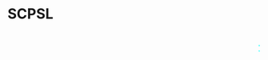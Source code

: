 # SCPSL
<html>
 <marquee style="color: aqua; font-family:楷体; font-size: 30pt; border: 30 inset red" bgcolor>老八撤硕服务器，管理和谐，插件好玩   时不时送福利！欢迎游玩>

<marquee style="color: pink; font-family:楷体; font-size: 30pt; border: 30 inset red" bgcolor>QQ群：456082820>

<hand>欢迎来到本服务器 本服务器插件巨好玩
请验证进入服务器
<color=#00FFFF><link="http://yz.idc31.com/191php<u>点击这里验证</u></color></link>
老八撤硕服务器
email:1844002667@qq.com
QQ群456082820

规则
1.禁止914抢卡
2.管理禁止乱用权限（两次撤）
3.禁止乱杀D级人员以及科学家
4.禁止学业、职业歧视
5.禁止消极游戏
6.严禁外挂、辅助
7.禁止丢子弹等让服务器卡顿的行为
如有目击违反上列规则的玩家请到QQ群举报，管理员会对其处罚。
8.理智群内讨论别的服务器/人，不得反客为主
9.所有规则不进行具体定义，身为管理应能够对违规有深刻理解，切实做到法治与人治相结合
10.认为管理员处理不当或规则有误可以找我和管理对线（前提是不玻璃心）

<marquee style="color: pink; font-family:楷体; font-size: 30pt; border: 30 inset red" bgcolor>爱发电：https://afdian.net/@scpsllaoba   腐竹QQ1844002667
